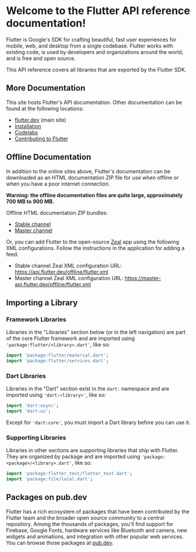 # Welcome to the Flutter API reference documentation!

Flutter is Google's SDK for crafting beautiful, fast user experiences for
mobile, web, and desktop from a single codebase. Flutter works with existing
code, is used by developers and organizations around the world, and is free
and open source.

This API reference covers all libraries that are exported by the Flutter
SDK.

## More Documentation

This site hosts Flutter's API documentation. Other documentation can be found at
the following locations:

* [flutter.dev](https://flutter.dev) (main site)
* [Installation](https://flutter.dev/docs/get-started/install)
* [Codelabs](https://flutter.dev/docs/codelabs)
* [Contributing to Flutter](https://github.com/flutter/flutter/blob/master/CONTRIBUTING.md)

## Offline Documentation

In addition to the online sites above, Flutter's documentation can be downloaded
as an HTML documentation ZIP file for use when offline or when you have a poor
internet connection.

**Warning: the offline documentation files are quite large, approximately 700 MB
to 900 MB.**

Offline HTML documentation ZIP bundles:

 * [Stable channel](https://api.flutter.dev/offline/flutter.docs.zip)
 * [Master channel](https://master-api.flutter.dev/offline/flutter.docs.zip)

Or, you can add Flutter to the open-source [Zeal](https://zealdocs.org/) app
using the following XML configurations. Follow the instructions in the
application for adding a feed.

 * Stable channel Zeal XML configuration URL:
   <https://api.flutter.dev/offline/flutter.xml>
 * Master channel Zeal XML configuration URL:
   <https://master-api.flutter.dev/offline/flutter.xml>

## Importing a Library

### Framework Libraries

Libraries in the "Libraries" section below (or in the left navigation) are part
of the core Flutter framework and are imported using
`'package:flutter/<library>.dart'`, like so:

```dart
import 'package:flutter/material.dart';
import 'package:flutter/services.dart';
```

### Dart Libraries

Libraries in the "Dart" section exist in the `dart:` namespace and are imported
using `'dart:<library>'`, like so:

```dart
import 'dart:async';
import 'dart:ui';
```

Except for `'dart:core'`, you must import a Dart library before you can use it.

### Supporting Libraries

Libraries in other sections are supporting libraries that ship with Flutter.
They are organized by package and are imported using
`'package:<package>/<library>.dart'`, like so:

```dart
import 'package:flutter_test/flutter_test.dart';
import 'package:file/local.dart';
```

## Packages on pub.dev

Flutter has a rich ecosystem of packages that have been contributed by the
Flutter team and the broader open source community to a central repository.
Among the thousands of packages, you'll find support for Firebase, Google
Fonts, hardware services like Bluetooth and camera, new widgets and
animations, and integration with other popular web services. You can browse
those packages at [pub.dev](https://pub.dev).
